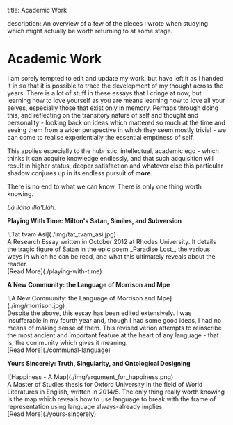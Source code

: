title: Academic Work

description: An overview of a few of the pieces I wrote when studying which might actually be worth returning to at some stage.

# Academic Work

I am sorely tempted to edit and update my work, but have left it as I handed it in so that it is possible to trace the development of my thought across the years. There is a lot of stuff in these essays that I cringe at now, but learning how to love yourself as you are means learning how to love all your selves, especially those that exist only in memory. Perhaps through doing this, and reflecting on the transitory nature of self and thought and personality - looking back on ideas which mattered so much at the time and seeing them from a wider perspective in which they seem mostly trivial - we can come to realise experientially the essential emptiness of self.  

This applies especially to the hubristic, intellectual, academic ego - which thinks it can acquire knowledge endlessly, and that such acquisition will result in higher status, deeper satisfaction and whatever else this particular shadow conjures up in its endless pursuit of **more**.

There is no end to what we can know. There is only one thing worth knowing.  

_Lā ilāha illa'Llāh_.

<div markdown="1" class="card article sidebar center">

**Playing With Time: Milton's Satan, Similes, and Subversion**

<div markdown="2" class="article-image">
![Tat tvam Asi](./img/tat_tvam_asi.jpg)
</div>

<div markdown="3" class="article-para">
A Research Essay written in October 2012 at Rhodes University. It details the tragic figure of Satan in the epic poem _Paradise Lost_, the various ways in which he can be read, and what this ultimately reveals about the reader.
</div>

<div markdown="3" class="article-link">
[Read More](./playing-with-time)
</div>

</div>

<div markdown="1" class="card article sidebar center">

**A New Community: the Language of Morrison and Mpe**

<div markdown="2" class="article-image">
![A New Community: the Language of Morrison and Mpe](./img/morrison.jpg)
</div>

<div markdown="3" class="article-para">
Despite the above, this essay has been edited extensively. I was insufferable in my fourth year and, though I had some good ideas, I had no means of making sense of them. This revised verion attempts to reinscribe the most ancient and important feature at the heart of any language - that is, the community which gives it meaning.
</div>

<div markdown="3" class="article-link">
[Read More](./communal-language)
</div>

</div>

<div markdown="1" class="card article sidebar center">

**Yours Sincerely: Truth, Singularity, and Ontological Designing**

<div markdown="2" class="article-image">
![Happiness - A Map](./img/argument_for_happiness.png)
</div>

<div markdown="3" class="article-para">
A Master of Studies thesis for Oxford University in the field of World Literatures in English, written in 2014/5. The only thing really worth knowing is the map which reveals how to use language to break with the frame of representation using language always-already implies.
</div>

<div markdown="3" class="article-link">
[Read More](./yours-sincerely)
</div>

</div>

